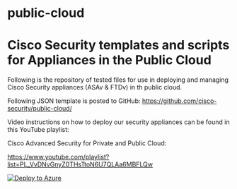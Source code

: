 # public-cloud
Cisco Security templates and scripts for Appliances in the Public Cloud
================================================

Following is the repository of tested files for use in deploying and managing Cisco Security appliances (ASAv & FTDv) in th public cloud.

Following JSON template is posted to GitHub: https://github.com/cisco-security/public-cloud/

Video instructions on how to deploy our security appliances can be found in this YouTube playlist:

Cisco Advanced Security for Private and Public Cloud:

https://www.youtube.com/playlist?list=PL_VvDNvGnyZ0THsTtoN6U7QLAa6MBFLQw

[![Deploy to Azure](http://azuredeploy.net/deploybutton.png)](https://portal.azure.com/#create/Microsoft.Template/uri/https%3A%2F%2Fraw.githubusercontent.com%2Fdoppleware%2Fpublic-cloud%2Fmaster%2Fasav-in-azure%2FCiscoASAv-Template-AvailabilitySet.json)


